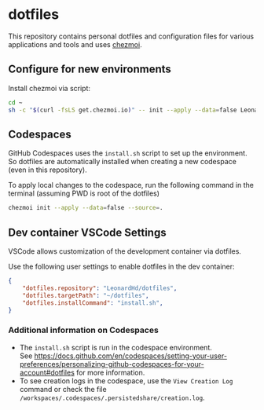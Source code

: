 # dotfiles

This repository contains personal dotfiles and configuration files for various applications and tools and uses [chezmoi](https://www.chezmoi.io/).

## Configure for new environments

Install chezmoi via script:
```bash
cd ~
sh -c "$(curl -fsLS get.chezmoi.io)" -- init --apply --data=false LeonardHd
```

## Codespaces

GitHub Codespaces uses the `install.sh` script to set up the environment.
So dotfiles are automatically installed when creating a new codespace (even in
this repository).

To apply local changes to the codespace, run the following command in the terminal
(assuming PWD is root of the dotfiles)

```bash
chezmoi init --apply --data=false --source=.
```

## Dev container VSCode Settings

VSCode allows customization of the development container via dotfiles.

Use the following user settings to enable dotfiles in the dev container:

```json
{
    "dotfiles.repository": "LeonardHd/dotfiles",
    "dotfiles.targetPath": "~/dotfiles",
    "dotfiles.installCommand": "install.sh",
}
```

### Additional information on Codespaces

- The `install.sh` script is run in the codespace environment.  
  See <https://docs.github.com/en/codespaces/setting-your-user-preferences/personalizing-github-codespaces-for-your-account#dotfiles> for more information.
- To see creation logs in the codespace, use the `View Creation Log` command or check the file `/workspaces/.codespaces/.persistedshare/creation.log`.
